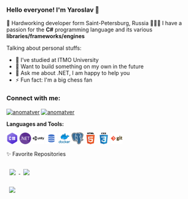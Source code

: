 ### Hello everyone! I'm Yaroslav 👋

🚀 Hardworking developer form Saint-Petersburg, Russia
👨🏻‍💻 I have a passion for the <b>C#</b> programming language and its various <b>libraries/frameworks/engines</b>

Talking about personal stuffs:
<ul>
    <li> 🏣 I’ve studied at ITMO University </li>
    <li> 📗 Want to build something on my own in the future </li>
    <li> 💬 Ask me about .NET, I am happy to help you </li>
    <li> ⚡ Fun fact: I'm a big chess fan </li>
</ul>

<h3 align="left">Connect with me:</h3>
<p align="left">
<a href="https://www.linkedin.com/in/yaroslav-chesnokov-4882ab210/" target="blank"><img align="center" src="https://raw.githubusercontent.com/rahuldkjain/github-profile-readme-generator/master/src/images/icons/Social/linked-in-alt.svg" alt="anomatver" height="30" width="40" /></a>
<a href="https://t.me/ahahaahahahhahaahhah" target="blank"><img align="center" src="./telegramImage.png" alt="anomatver" height="30" width="40" /></a>
</p>

**Languages and Tools:** 

<code><img height="30" src="https://raw.githubusercontent.com/github/explore/80688e429a7d4ef2fca1e82350fe8e3517d3494d/topics/csharp/csharp.png"></code>
<code><img height="30" src="https://raw.githubusercontent.com/github/explore/80688e429a7d4ef2fca1e82350fe8e3517d3494d/topics/dotnet/dotnet.png"></code>
<code><img height="30" src="https://raw.githubusercontent.com/github/explore/80688e429a7d4ef2fca1e82350fe8e3517d3494d/topics/unity/unity.png"></code>
<code><img height="30" src="https://raw.githubusercontent.com/github/explore/80688e429a7d4ef2fca1e82350fe8e3517d3494d/topics/sql/sql.png"></code>
<code><img height="30" src="https://raw.githubusercontent.com/github/explore/80688e429a7d4ef2fca1e82350fe8e3517d3494d/topics/docker/docker.png"></code>
<code><img height="30" src="https://raw.githubusercontent.com/github/explore/80688e429a7d4ef2fca1e82350fe8e3517d3494d/topics/postgresql/postgresql.png"></code>
<code><img height="30" src="https://raw.githubusercontent.com/github/explore/80688e429a7d4ef2fca1e82350fe8e3517d3494d/topics/html/html.png"></code>
<code><img height="30" src="https://raw.githubusercontent.com/github/explore/80688e429a7d4ef2fca1e82350fe8e3517d3494d/topics/css/css.png"></code>
<code><img height="30" src="https://raw.githubusercontent.com/github/explore/80688e429a7d4ef2fca1e82350fe8e3517d3494d/topics/git/git.png"></code>

✨ Favorite Repositories

<a href="https://github.com/azaza12345/CsharpDapperExample">
  <img align="center" style="margin:1rem 0.5rem" src="https://github-readme-stats.vercel.app/api/pin/?username=azaza12345&repo=CsharpDapperExample&title_color=ffffff&text_color=c9cacc&icon_color=4AB197&bg_color=1A2B34" />
</a>

<a href="https://github.com/azaza12345/BestMovieTelegramBot">
  <img align="center" style="margin:1rem 0.5rem" src="https://github-readme-stats.vercel.app/api/pin/?username=azaza12345&repo=BestMovieTelegramBot&title_color=ffffff&text_color=c9cacc&icon_color=4AB197&bg_color=1A2B34" />
</a>

<code align = "right"> ![](https://visitor-badge.glitch.me/badge?page_id=lnp.lnp) </code>
